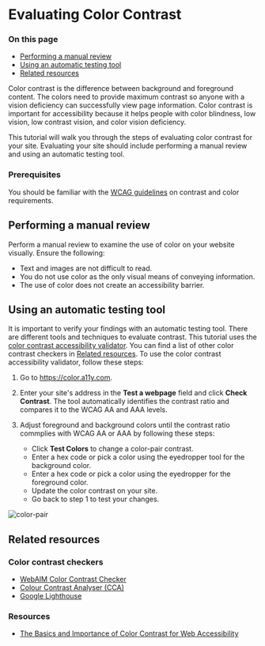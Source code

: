 # Evaluating Color Contrast
<div class="otp" id="no-index">

### On this page
- [Performing a manual review](#performing-a-manual-review)
- [Using an automatic testing tool](#using-an-automatic-testing-tool)
- [Related resources](#related-resources)
</div>

Color contrast is the difference between background and foreground content. The colors need to provide maximum contrast so anyone with a vision deficiency can successfully view page information. Color contrast is important for accessibility because it helps people with color blindness, low vision, low contrast vision, and color vision deficiency.

This tutorial will walk you through the steps of evaluating color contrast for your site. Evaluating your site should include performing a manual review and using an automatic testing tool. 

### Prerequisites
You should be familiar with the [WCAG guidelines](https://www.w3.org/WAI/WCAG21/Understanding/contrast-minimum.html) on contrast and color requirements.

## Performing a manual review
Perform a manual review to examine the use of color on your website visually. Ensure the following:

* Text and images are not difficult to read.
* You do not use color as the only visual means of conveying information.
* The use of color does not create an accessibility barrier.

## Using an automatic testing tool

It is important to verify your findings with an automatic testing tool. There are different tools and techniques to evaluate contrast. This tutorial uses the [color contrast accessibility validator](https://color.a11y.com). You can find a list of other color contrast checkers in [Related resources](#related-resources). To use the color contrast accessibility validator, follow these steps:

1. Go to https://color.a11y.com.
2. Enter your site's address in the **Test a webpage** field and click **Check Contrast**. The tool automatically identifies the contrast ratio and compares it to the WCAG AA and AAA levels. 
3. Adjust foreground and background colors until the contrast ratio commplies with WCAG AA or AAA by following these steps:
    
    - Click **Test Colors** to change a color-pair contrast.
    - Enter a hex code or pick a color using the eyedropper tool for the background color. 
    - Enter a hex code or pick a color using the eyedropper for the foreground color.
    - Update the color contrast on your site.
    - Go back to step 1 to test your changes. 

![color-pair](https://raw.githubusercontent.com/bigcommerce/dev-docs/master/assets/images/color-contrast-01.png "color-pair")

## Related resources

### Color contrast checkers
- [WebAIM Color Contrast Checker](https://webaim.org/articles/contrast/evaluating#contrastchecker)  
- [Colour Contrast Analyser (CCA)](https://www.tpgi.com/color-contrast-checker/)
- [Google Lighthouse](https://developers.google.com/web/tools/lighthouse/)

### Resources
- [The Basics and Importance of Color Contrast for Web Accessibility](https://www.boia.org/blog/the-basics-and-importance-of-color-contrast-for-web-accessibility)
